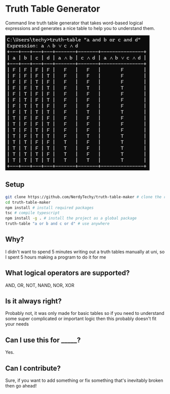 # Truth Table Generator
Command line truth table generator that takes word-based logical expressions and generates a nice table to help you to understand them.

![Demo image](https://raw.githubusercontent.com/NerdyTechy/truth-table-maker/refs/heads/main/image.png)

## Setup
```bash
git clone https://github.com/NerdyTechy/truth-table-maker # clone the repo
cd truth-table-maker
npm install # install required packages
tsc # compile typescript
npm install -g . # install the project as a global package
truth-table "a or b and c or d" # use anywhere
```

## Why?
I didn't want to spend 5 minutes writing out a truth tables manually at uni, so I spent 5 hours making a program to do it for me

## What logical operators are supported?
AND, OR, NOT, NAND, NOR, XOR

## Is it always right?
Probably not, it was only made for basic tables so if you need to understand some super complicated or important logic then this probably doesn't fit your needs

## Can I use this for _____?
Yes.

## Can I contribute?
Sure, if you want to add something or fix something that's inevitably broken then go ahead!
